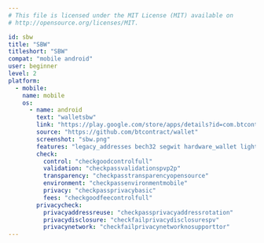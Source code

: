 ```yaml
---
# This file is licensed under the MIT License (MIT) available on
# http://opensource.org/licenses/MIT.

id: sbw
title: "SBW"
titleshort: "SBW"
compat: "mobile android"
user: beginner
level: 2
platform:
  - mobile:
    name: mobile
    os:
      - name: android
        text: "walletsbw"
        link: "https://play.google.com/store/apps/details?id=com.btcontract.wallet"
        source: "https://github.com/btcontract/wallet"
        screenshot: "sbw.png"
        features: "legacy_addresses bech32 segwit hardware_wallet lightning"
        check:
          control: "checkgoodcontrolfull"
          validation: "checkpassvalidationspvp2p"
          transparency: "checkpasstransparencyopensource"
          environment: "checkpassenvironmentmobile"
          privacy: "checkpassprivacybasic"
          fees: "checkgoodfeecontrolfull"
        privacycheck:
          privacyaddressreuse: "checkpassprivacyaddressrotation"
          privacydisclosure: "checkfailprivacydisclosurespv"
          privacynetwork: "checkfailprivacynetworknosupporttor"
---
```

